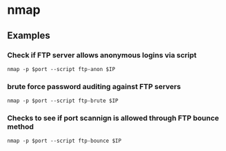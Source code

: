 # nmap
## Examples
### Check if FTP server allows anonymous logins via script
```
nmap -p $port --script ftp-anon $IP
```
### brute force password auditing against FTP servers
```
nmap -p $port --script ftp-brute $IP
```
### Checks to see if port scannign is allowed through FTP bounce method
```
nmap -p $port --script ftp-bounce $IP
```
